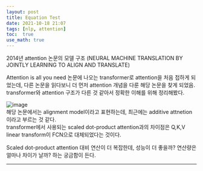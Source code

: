 ```yaml
---
layout: post
title: Equation Test
date: 2021-10-18 21:07
tags: [nlp, attention]
toc:  true
use_math: true
---
```


2014년 attention 논문의 모델 구조 (NEURAL MACHINE TRANSLATION BY JOINTLY LEARNING TO ALIGN AND TRANSLATE)

Attention is all you need 논문에 나오는 transformer로 attention을 처음 접하게 되었는데, 다른 논문을 읽다보니 더 먼저 attention 개념을 다룬 해당 논문을 찾게 되었음.  
transformer와 attention 구조가 다른 것 같아서 정확한 이해를 위해 정리해봤다.  

![image](https://user-images.githubusercontent.com/48475993/137728531-a975afdc-ca91-4ba7-9a48-512d1ade0ea1.png)  
해당 논문에서는 alignment model이라고 표현하는데, 최근에는 additive attnetion이라고 부르는 것 같다.  
transformer에서 사용되는 scaled dot-product attention과의 차이점은 Q,K,V linear transform이 FCN으로 대체되었다는 것이다.  

Scaled dot-product attention 대비 연산이 더 복잡한데, 성능이 더 좋을까? 연산량은 얼마나 차이가 날까? 하는 궁금함이 든다.  



-----

[^fn-sample_footnote]: Handy! Now click the return link to go back.
